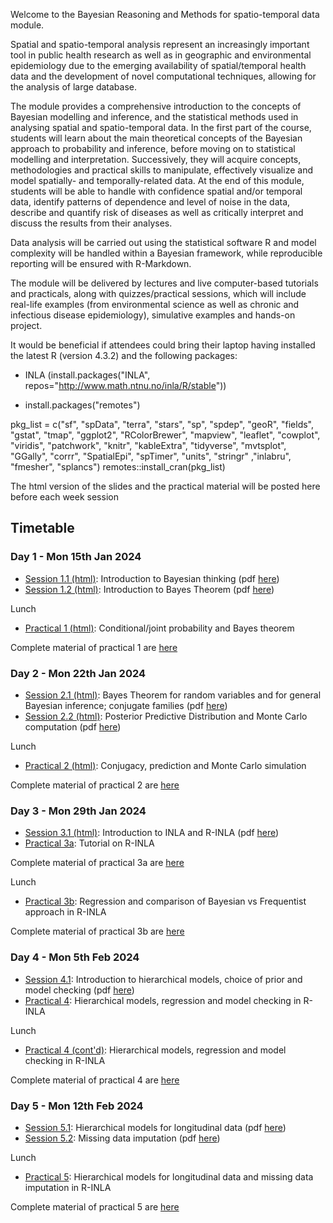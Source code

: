 
Welcome to the Bayesian Reasoning and Methods for spatio-temporal data module.

Spatial and spatio-temporal analysis represent an increasingly important tool in public health research as well as in geographic and environmental epidemiology due to the emerging availability of spatial/temporal health data and the development of novel computational techniques, allowing for the analysis of large database.  

The module provides a comprehensive introduction to the concepts of Bayesian modelling and inference, and the statistical methods used in analysing spatial and spatio-temporal data.  In the first part of the course, students will learn about the main theoretical concepts of the Bayesian approach to probability and inference, before moving on to statistical modelling and interpretation. Successively, they will acquire concepts, methodologies and practical skills to manipulate, effectively visualize and model spatially- and temporally-related data. At the end of this module, students will be able to handle with confidence spatial and/or temporal data, identify patterns of dependence and level of noise in the data, describe and quantify risk of diseases as well as critically interpret and discuss the results from their analyses.  

Data analysis will be carried out using the statistical software R and model complexity will be handled within a Bayesian framework, while reproducible reporting will be ensured with R-Markdown. 

The module will be delivered by lectures and live computer-based tutorials and practicals, along with quizzes/practical sessions, which will include real-life examples (from environmental science as well as chronic and infectious disease epidemiology), simulative examples and hands-on project.  

It would be beneficial if attendees could bring their laptop having installed the latest R (version 4.3.2) and the following packages:

- INLA (install.packages("INLA", repos="http://www.math.ntnu.no/inla/R/stable"))

- install.packages("remotes")

pkg_list = c("sf", "spData", "terra", "stars", "sp", "spdep", "geoR", "fields", "gstat", "tmap", "ggplot2", "RColorBrewer", "mapview", "leaflet", "cowplot", "viridis", "patchwork", "knitr", "kableExtra", "tidyverse", "mvtsplot", "GGally", "corrr", "SpatialEpi", "spTimer", "units", "stringr" ,"inlabru", "fmesher", "splancs")
remotes::install_cran(pkg_list)

The html version of the slides and the practical material will be posted here before each week session

## Timetable
### Day 1 - Mon 15th Jan 2024

- [Session 1.1 (html)](Session1.1): Introduction to Bayesian thinking (pdf [here](Session1.1/Session1.1.pdf))
- [Session 1.2 (html)](Session1.2): Introduction to Bayes Theorem (pdf [here](Session1.2/Session1.2.pdf))

Lunch

- [Practical 1 (html)](Practical1): Conditional/joint probability and Bayes theorem 

Complete material of practical 1 are [here](Practical1/Practical1.zip)

### Day 2 - Mon 22th Jan 2024

- [Session 2.1 (html)](Session2.1): Bayes Theorem for random variables and for general Bayesian inference; conjugate families (pdf [here](Session2.1/Session2.1.pdf))
- [Session 2.2 (html)](Session2.2): Posterior Predictive Distribution and Monte Carlo computation (pdf [here](Session2.2/Session2.2.pdf))

Lunch

- [Practical 2 (html)](Practical2): Conjugacy, prediction and Monte Carlo simulation

Complete material of practical 2 are [here](Practical2/Practical2.zip)

### Day 3 - Mon 29th Jan 2024

- [Session 3.1 (html)](Session3.1): Introduction to INLA and R-INLA (pdf [here](Session3.1/Session3.1.pdf))
- [Practical 3a](Practical3a): Tutorial on R-INLA

Complete material of practical 3a are [here](Practical3a/Practical3a.zip)

Lunch

- [Practical 3b](Practical3b): Regression and comparison of Bayesian vs Frequentist approach in R-INLA 

Complete material of practical 3b are [here](Practical3b/Practical3b.zip)

### Day 4 - Mon 5th Feb 2024

- [Session 4.1](Session4.1): Introduction to hierarchical models, choice of prior and model checking (pdf [here](Session4.1/Session4.1.pdf))
- [Practical 4](Practical4): Hierarchical models, regression and model checking in R-INLA

Lunch

- [Practical 4 (cont'd)](Practical4): Hierarchical models, regression and model checking in R-INLA

Complete material of practical 4 are [here](Practical4/Practical4.zip)


### Day 5 - Mon 12th Feb 2024

- [Session 5.1](Session5.1): Hierarchical models for longitudinal data (pdf [here](Session5.1/Session5.1.pdf))
- [Session 5.2](Session5.2): Missing data imputation (pdf [here](Session5.2/Session5.2.pdf))

Lunch

- [Practical 5](Practical5): Hierarchical models for longitudinal data and missing data imputation in R-INLA

Complete material of practical 5 are [here](Practical5/Practical5.zip)
